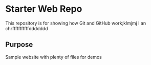 # Starter Web Repo

This repository is for showing how Git and GitHub work;klmjmj I an chrfffffffffffddddddd

## Purpose

Sample website with plenty of files for demos